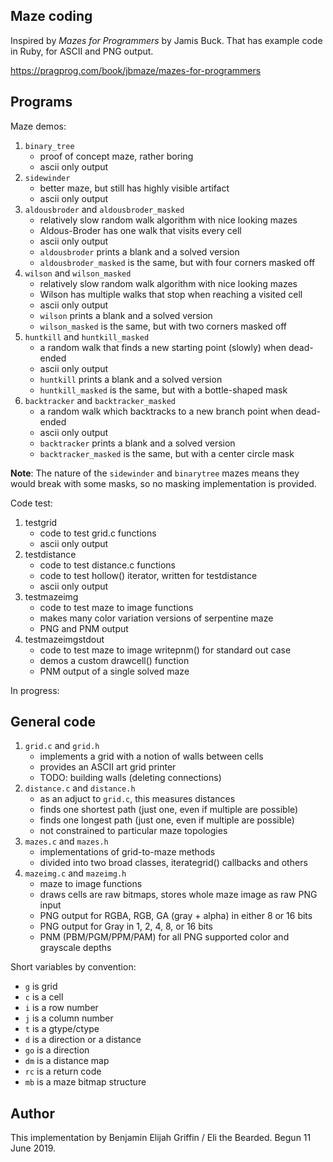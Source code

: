 Maze coding
-----------

Inspired by _Mazes for Programmers_ by Jamis Buck. That has example code
in Ruby, for ASCII and PNG output.

https://pragprog.com/book/jbmaze/mazes-for-programmers

Programs
--------

Maze demos:

1. `binary_tree`
   * proof of concept maze, rather boring
   * ascii only output
2. `sidewinder`
   * better maze, but still has highly visible artifact
   * ascii only output
3. `aldousbroder` and `aldousbroder_masked`
   * relatively slow random walk algorithm with nice looking mazes
   * Aldous-Broder has one walk that visits every cell
   * ascii only output
   * `aldousbroder` prints a blank and a solved version
   * `aldousbroder_masked` is the same, but with four corners masked off
4. `wilson` and `wilson_masked`
   * relatively slow random walk algorithm with nice looking mazes
   * Wilson has multiple walks that stop when reaching a visited cell
   * ascii only output
   * `wilson` prints a blank and a solved version
   * `wilson_masked` is the same, but with two corners masked off
5. `huntkill` and `huntkill_masked`
   * a random walk that finds a new starting point (slowly) when dead-ended
   * ascii only output
   * `huntkill` prints a blank and a solved version
   * `huntkill_masked` is the same, but with a bottle-shaped mask
6. `backtracker` and `backtracker_masked`
   * a random walk which backtracks to a new branch point when dead-ended
   * ascii only output
   * `backtracker` prints a blank and a solved version
   * `backtracker_masked` is the same, but with a center circle mask

**Note**: The nature of the `sidewinder` and `binarytree` mazes means they
would break with some masks, so no masking implementation is provided.

Code test:

1. testgrid
   * code to test grid.c functions
   * ascii only output
2. testdistance
   * code to test distance.c functions
   * code to test hollow() iterator, written for testdistance
   * ascii only output
3. testmazeimg   
   * code to test maze to image functions
   * makes many color variation versions of serpentine maze
   * PNG and PNM output
4. testmazeimgstdout
   * code to test maze to image writepnm() for standard out case
   * demos a custom drawcell() function
   * PNM output of a single solved maze

In progress:


General code
------------

1. `grid.c` and `grid.h`
   * implements a grid with a notion of walls between cells
   * provides an ASCII art grid printer
   * TODO: building walls (deleting connections)
2. `distance.c` and `distance.h`
   * as an adjuct to `grid.c`, this measures distances
   * finds one shortest path (just one, even if multiple are possible)
   * finds one longest path (just one, even if multiple are possible)
   * not constrained to particular maze topologies
3. `mazes.c` and `mazes.h`
   * implementations of grid-to-maze methods
   * divided into two broad classes, iterategrid() callbacks and others
4. `mazeimg.c` and `mazeimg.h`
   * maze to image functions
   * draws cells are raw bitmaps, stores whole maze image as raw PNG input
   * PNG output for RGBA, RGB, GA (gray + alpha) in either 8 or 16 bits
   * PNG output for Gray in 1, 2, 4, 8, or 16 bits
   * PNM (PBM/PGM/PPM/PAM) for all PNG supported color and grayscale depths

Short variables by convention:
 * `g` is grid
 * `c` is a cell
 * `i` is a row number
 * `j` is a column number
 * `t` is a gtype/ctype
 * `d` is a direction or a distance
 * `go` is a direction
 * `dm` is a distance map
 * `rc` is a return code
 * `mb` is a maze bitmap structure


Author
------
This implementation by Benjamin Elijah Griffin / Eli the Bearded.
Begun 11 June 2019.

